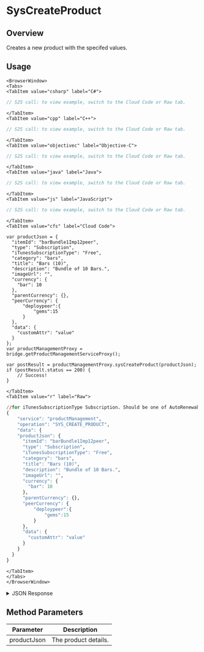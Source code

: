 # SysCreateProduct
## Overview
Creates a new product with the specifed values.

<PartialServop service_name="productManagement" operation_name="SYS_CREATE_PRODUCT" />

## Usage

```mdx-code-block
<BrowserWindow>
<Tabs>
<TabItem value="csharp" label="C#">
```

```csharp
// S2S call: to view example, switch to the Cloud Code or Raw tab.
```

```mdx-code-block
</TabItem>
<TabItem value="cpp" label="C++">
```

```cpp
// S2S call: to view example, switch to the Cloud Code or Raw tab.
```

```mdx-code-block
</TabItem>
<TabItem value="objectivec" label="Objective-C">
```

```objectivec
// S2S call: to view example, switch to the Cloud Code or Raw tab.
```

```mdx-code-block
</TabItem>
<TabItem value="java" label="Java">
```

```java
// S2S call: to view example, switch to the Cloud Code or Raw tab.
```

```mdx-code-block
</TabItem>
<TabItem value="js" label="JavaScript">
```

```javascript
// S2S call: to view example, switch to the Cloud Code or Raw tab.
```

```mdx-code-block
</TabItem>
<TabItem value="cfs" label="Cloud Code">
```

```cfscript
var productJson = {
  "itemId": "barBundle1Imp12peer",
  "type": "Subscription",
  "iTunesSubscriptionType": "Free",
  "category": "bars",
  "title": "Bars (10)",
  "description": "Bundle of 10 Bars.",
  "imageUrl": "",
  "currency": {
    "bar": 10
  },
  "parentCurrency": {},
  "peerCurrency": {
      "deploypeer":{
          "gems":15
      }
  },
  "data": {
    "customAttr": "value"
  }
};
var productManagementProxy = bridge.getProductManagementServiceProxy();

var postResult = productManagementProxy.sysCreateProduct(productJson);
if (postResult.status == 200) {
    // Success!
}
```

```mdx-code-block
</TabItem>
<TabItem value="r" label="Raw">
```

```r
//for iTunesSubscriptionType Subscription. Should be one of AutoRenewable, Free, or NonRenewing
{
	"service": "productManagement",
	"operation": "SYS_CREATE_PRODUCT",
	"data": {
    "productJson": { 
      "itemId": "barBundle1Imp12peer",
      "type": "Subscription",
      "iTunesSubscriptionType": "Free",
      "category": "bars",
      "title": "Bars (10)",
      "description": "Bundle of 10 Bars.",
      "imageUrl": "",
      "currency": {
        "bar": 10
      },
      "parentCurrency": {},
      "peerCurrency": {
          "deploypeer":{
              "gems":15
          }
      },
      "data": {
        "customAttr": "value"
      }
    }
  }
}
```

```mdx-code-block
</TabItem>
</Tabs>
</BrowserWindow>
```

<details>
<summary>JSON Response</summary>

```json
{
  "data": {
    "gameId": "23783",
    "itemId": "barBundle1Imp12peer",
    "type": "Subscription",
    "iTunesSubscriptionType": "Free",
    "category": "bars",
    "title": "Bars (10)",
    "description": "Bundle of 10 Bars.",
    "imageUrl": "",
    "currency": {
      "bar": 10
    },
    "parentCurrency": {},
    "peerCurrency": {
      "deploypeer": {
        "gems": 15
      }
    },
    "defaultPriceId": -1,
    "prices": [],
    "data": {
      "customAttr": "value"
    },
    "createdAt": 1592594992376,
    "updatedAt": 1592594992376,
    "version": 1,
    "absoluteImageUrl": "https://api.braincloudservers.com/files/portal/g/23783"
  },
  "status": 200
}
```
</details>

## Method Parameters
Parameter | Description
--------- | -----------
productJson | The product details.


